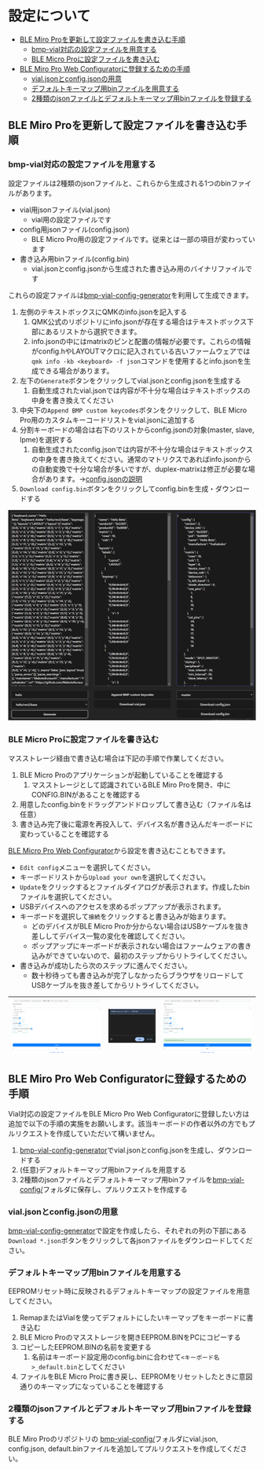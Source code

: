 # 設定について

- [BLE Miro Proを更新して設定ファイルを書き込む手順](#ble-miro-proを更新して設定ファイルを書き込む手順)
  - [bmp-vial対応の設定ファイルを用意する](#bmp-vial対応の設定ファイルを用意する)
  - [BLE Micro Proに設定ファイルを書き込む](#ble-micro-proに設定ファイルを書き込む)
- [BLE Miro Pro Web Configuratorに登録するための手順](#ble-miro-pro-web-configuratorに登録するための手順)
  - [vial.jsonとconfig.jsonの用意](#vialjsonとconfigjsonの用意)
  - [デフォルトキーマップ用binファイルを用意する](#デフォルトキーマップ用binファイルを用意する)
  - [2種類のjsonファイルとデフォルトキーマップ用binファイルを登録する](#2種類のjsonファイルとデフォルトキーマップ用binファイルを登録する)


## BLE Miro Proを更新して設定ファイルを書き込む手順

### bmp-vial対応の設定ファイルを用意する

設定ファイルは2種類のjsonファイルと、これらから生成される1つのbinファイルがあります。

* vial用jsonファイル(vial.json)
  * vial用の設定ファイルです
* config用jsonファイル(config.json)
  * BLE Micro Pro用の設定ファイルです。従来とは一部の項目が変わっています
* 書き込み用binファイル(config.bin)
  * vial.jsonとconfig.jsonから生成された書き込み用のバイナリファイルです

これらの設定ファイルは[bmp-vial-config-generator](https://sekigon-gonnoc.github.io/bmp-vial-config-generator/)を利用して生成できます。

1. 左側のテキストボックスにQMKのinfo.jsonを記入する
   1. QMK公式のリポジトリにinfo.jsonが存在する場合はテキストボックス下部にあるリストから選択できます。
   1. info.jsonの中にはmatrixのピンと配置の情報が必要です。これらの情報がconfig.hやLAYOUTマクロに記入されている古いファームウェアでは`qmk info -kb <keyboard> -f json`コマンドを使用するとinfo.jsonを生成できる場合があります。
2. 左下の`Generate`ボタンをクリックしてvial.jsonとconfig.jsonを生成する
   1. 自動生成されたvial.jsonでは内容が不十分な場合はテキストボックスの中身を書き換えてください
3. 中央下の`Append BMP custom keycodes`ボタンをクリックして、BLE Micro Pro用のカスタムキーコードリストをvial.jsonに追加する
4. 分割キーボードの場合は右下のリストからconfig.jsonの対象(master, slave, lpme)を選択する
   1. 自動生成されたconfig.jsonでは内容が不十分な場合はテキストボックスの中身を書き換えてください。通常のマトリクスであればinfo.jsonからの自動変換で十分な場合が多いですが、duplex-matrixは修正が必要な場合があります。→[config.jsonの説明](edit_config_file.md)
5. `Download config.bin`ボタンをクリックしてconfig.binを生成・ダウンロードする

![](img/2024-10-12-16-35-16.png)

### BLE Micro Proに設定ファイルを書き込む 

マスストレージ経由で書き込む場合は下記の手順で作業してください。

1. BLE Micro Proのアプリケーションが起動していることを確認する
   1. マスストレージとして認識されているBLE Miro Proを開き、中にCONFIG.BINがあることを確認する
2. 用意したconfig.binをドラッグアンドドロップして書き込む（ファイル名は任意）
3. 書き込み完了後に電源を再投入して、デバイス名が書き込んだキーボードに変わっていることを確認する

[BLE Micro Pro Web Configurator](https://sekigon-gonnoc.github.io/BLE-Micro-Pro-WebConfigurator/)から設定を書き込むこともできます。


* `Edit config`メニューを選択してください。
* キーボードリストから`Upload your own`を選択してください。
* `Update`をクリックするとファイルダイアログが表示されます。作成したbinファイルを選択してください。
* USBデバイスへのアクセスを求めるポップアップが表示されます。
* キーボードを選択して`接続`をクリックすると書き込みが始まります。
  * どのデバイスがBLE Micro Proか分からない場合はUSBケーブルを抜き差ししてデバイス一覧の変化を確認してください。
  * ポップアップにキーボードが表示されない場合はファームウェアの書き込みができていないので、最初のステップからリトライしてください。
* 書き込みが成功したら次のステップに進んでください。
  * 数十秒待っても書き込みが完了しなかったらブラウザをリロードしてUSBケーブルを抜き差してからリトライしてください。

| ![](img/step12.png) | ![](img/popup-2.png) | ![](img/step13.png) |
| ------------------ | -------------------- | ------------------ |


## BLE Miro Pro Web Configuratorに登録するための手順

Vial対応の設定ファイルをBLE Micro Pro Web Configuratorに登録したい方は追加で以下の手順の実施をお願いします。該当キーボードの作者以外の方でもプルリクエストを作成していただいて構いません。

1. [bmp-vial-config-generator](https://sekigon-gonnoc.github.io/bmp-vial-config-generator/)でvial.jsonとconfig.jsonを生成し、ダウンロードする
1. (任意)デフォルトキーマップ用binファイルを用意する
1. 2種類のjsonファイルとデフォルトキーマップ用binファイルを[bmp-vial-config/](https://github.com/sekigon-gonnoc/BLE-Micro-Pro/tree/master/bmp-vial-config)フォルダに保存し、プルリクエストを作成する


### vial.jsonとconfig.jsonの用意

[bmp-vial-config-generator](https://sekigon-gonnoc.github.io/bmp-vial-config-generator/)で設定を作成したら、それぞれの列の下部にある`Download *.json`ボタンをクリックして各jsonファイルをダウンロードしてください。

### デフォルトキーマップ用binファイルを用意する

EEPROMリセット時に反映されるデフォルトキーマップの設定ファイルを用意してください。

1. RemapまたはVialを使ってデフォルトにしたいキーマップをキーボードに書き込む
2. BLE Micro Proのマスストレージを開きEEPROM.BINをPCにコピーする
3. コピーしたEEPROM.BINの名前を変更する
   1. 名前はキーボード設定用のconfig.binに合わせて`<キーボード名>_default.bin`としてください
4. ファイルをBLE Micro Proに書き戻し、EEPROMをリセットしたときに意図通りのキーマップになっていることを確認する

### 2種類のjsonファイルとデフォルトキーマップ用binファイルを登録する

BLE Miro Proのリポジトリの [bmp-vial-config/](https://github.com/sekigon-gonnoc/BLE-Micro-Pro/tree/master/bmp-vial-config)フォルダにvial.json, config.json, default.binファイルを追加してプルリクエストを作成してください。
